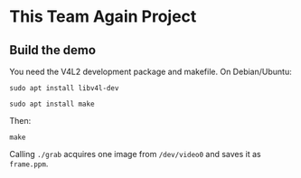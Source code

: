 This Team Again Project
====================================

Build the demo
--------------

You need the V4L2 development package and makefile. On Debian/Ubuntu:
```
sudo apt install libv4l-dev
```
```
sudo apt install make
```


Then:
```
make
```

Calling `./grab` acquires one image from `/dev/video0` and saves it as
`frame.ppm`.


